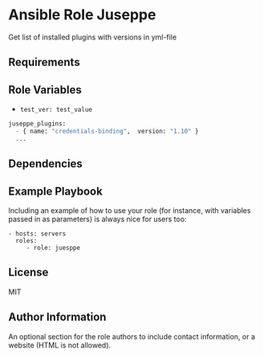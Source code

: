 Ansible Role Juseppe
====================

Get list of installed plugins with versions in yml-file

Requirements
------------


Role Variables
--------------

* `test_ver: test_value`

```python
juseppe_plugins:
  - { name: "credentials-binding",  version: "1.10" }
  ... 
```  
Dependencies
------------


Example Playbook
----------------

Including an example of how to use your role (for instance, with variables passed in as parameters) is always nice for users too:

    - hosts: servers
      roles:
         - role: juesppe

License
-------

MIT

Author Information
------------------

An optional section for the role authors to include contact information, or a website (HTML is not allowed).
